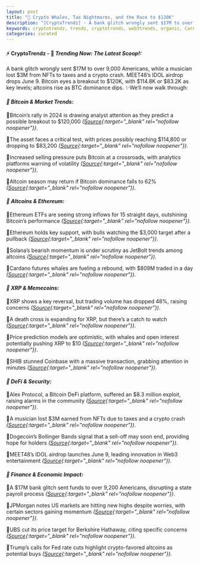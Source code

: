 ```yaml
---
layout: post
title: "🌇 Crypto Whales, Tax Nightmares, and the Race to $120K"
description: "[CryptoTrendz] - A bank glitch wrongly sent $17M to over 9,000 Americans, while a musician lost $3M from NFTs to taxes and a crypto crash. MEET48’s IDOL airdrop drops June 9. Bitcoin eyes a breakout to $120K, with $114.8K or $83.2K as key levels; altcoins rise as BTC dominance dips."
keywords: cryptotrendz, trendz, cryptotrends, web3trends, organic, Cardano, Trump, Bank, Airdrop, Web3, Warren, Analyst, Altcoins, XRP, Bitcoin, crypto, BTC, Altcoin
categories: curated
---
```


#### ⚡ CryptoTrendz - 📌 *Trending Now: The Latest Scoop!:*

A bank glitch wrongly sent $17M to over 9,000 Americans, while a musician lost $3M from NFTs to taxes and a crypto crash. MEET48’s IDOL airdrop drops June 9. Bitcoin eyes a breakout to $120K, with $114.8K or $83.2K as key levels; altcoins rise as BTC dominance dips. ✨We’ll now walk through:


#### *🔖 Bitcoin & Market Trends:*  

🔹Bitcoin’s rally in 2024 is drawing analyst attention as they predict a possible breakout to $120,000 *([Source](https://s.avyag.com/33x0){:target="_blank" rel="nofollow noopener"})*.  

🔹The asset faces a critical test, with prices possibly reaching $114,800 or dropping to $83,200 *([Source](https://s.avyag.com/lcp4){:target="_blank" rel="nofollow noopener"})*.  

🔹Increased selling pressure puts Bitcoin at a crossroads, with analytics platforms warning of volatility *([Source](https://s.avyag.com/4hkv){:target="_blank" rel="nofollow noopener"})*.  

🔹Altcoin season may return if Bitcoin dominance falls to 62% *([Source](https://s.avyag.com/hdz8){:target="_blank" rel="nofollow noopener"})*.  

#### *🔖 Altcoins & Ethereum:*  

🔹Ethereum ETFs are seeing strong inflows for 15 straight days, outshining Bitcoin’s performance *([Source](https://s.avyag.com/s3pt){:target="_blank" rel="nofollow noopener"})*.  

🔹Ethereum holds key support, with bulls watching the $3,000 target after a pullback *([Source](https://s.avyag.com/19tn){:target="_blank" rel="nofollow noopener"})*.  

🔹Solana’s bearish momentum is under scrutiny as JetBolt trends among altcoins *([Source](https://s.avyag.com/0jub){:target="_blank" rel="nofollow noopener"})*.  

🔹Cardano futures whales are fueling a rebound, with $809M traded in a day *([Source](https://s.avyag.com/2sgm){:target="_blank" rel="nofollow noopener"})*.  

#### *🔖 XRP & Memecoins:*  

🔹XRP shows a key reversal, but trading volume has dropped 48%, raising concerns *([Source](https://s.avyag.com/utf3){:target="_blank" rel="nofollow noopener"})*.  

🔹A death cross is expanding for XRP, but there’s a catch to watch *([Source](https://s.avyag.com/g1wp){:target="_blank" rel="nofollow noopener"})*.  

🔹Price prediction models are optimistic, with whales and open interest potentially pushing XRP to $10 *([Source](https://s.avyag.com/1cx0){:target="_blank" rel="nofollow noopener"})*.  

🔹SHIB stunned Coinbase with a massive transaction, grabbing attention in minutes *([Source](https://s.avyag.com/f0ew){:target="_blank" rel="nofollow noopener"})*.  

#### *🔖 DeFi & Security:*  

🔹Alex Protocol, a Bitcoin DeFi platform, suffered an $8.3 million exploit, raising alarms in the community *([Source](https://s.avyag.com/m9b5){:target="_blank" rel="nofollow noopener"})*.  

🔹A musician lost $3M earned from NFTs due to taxes and a crypto crash *([Source](https://s.avyag.com/8bzl){:target="_blank" rel="nofollow noopener"})*.  

🔹Dogecoin’s Bollinger Bands signal that a sell-off may soon end, providing hope for holders *([Source](https://s.avyag.com/u8b4){:target="_blank" rel="nofollow noopener"})*.  

🔹MEET48’s IDOL airdrop launches June 9, leading innovation in Web3 entertainment *([Source](https://s.avyag.com/04de){:target="_blank" rel="nofollow noopener"})*.  

#### *🔖 Finance & Economic Impact:*  

🔹A $17M bank glitch sent funds to over 9,200 Americans, disrupting a state payroll process *([Source](https://s.avyag.com/sbr0){:target="_blank" rel="nofollow noopener"})*.  

🔹JPMorgan notes US markets are hitting new highs despite worries, with certain sectors gaining momentum *([Source](https://s.avyag.com/5ebc){:target="_blank" rel="nofollow noopener"})*.  

🔹UBS cut its price target for Berkshire Hathaway, citing specific concerns *([Source](https://s.avyag.com/2qj5){:target="_blank" rel="nofollow noopener"})*.  

🔹Trump’s calls for Fed rate cuts highlight crypto-favored altcoins as potential buys *([Source](https://s.avyag.com/g3bj){:target="_blank" rel="nofollow noopener"})*.
